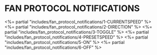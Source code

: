 
# FAN PROTOCOL NOTIFICATIONS 

\<%= partial "includes/fan\_protocol\_notifications/1-CURRENTSPEED” %\>
\<%= partial "includes/fan\_protocol\_notifications/2-DIRECTION” %\>
\<%= partial "includes/fan\_protocol\_notifications/3-TOGGLE” %\>
\<%= partial "includes/fan\_protocol\_notifications/4-PRESETSPEED” %\>
\<%= partial "includes/fan\_protocol\_notifications/5-ON” %\>
\<%= partial "includes/fan\_protocol\_notifications/6-OFF” %\>
